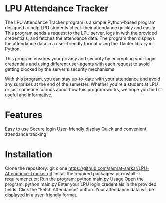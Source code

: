 # LPU Attendance Tracker 
The LPU Attendance Tracker program is a simple Python-based program designed to help LPU students check their attendance quickly and easily. This program sends a request to the LPU server, logs in with the provided credentials, and fetches the attendance data. The program then displays the attendance data in a user-friendly format using the Tkinter library in Python.

This program ensures your privacy and security by encrypting your login credentials and using different user-agents with each request to avoid getting blocked by the server's security mechanisms.

With this program, you can stay up-to-date with your attendance and avoid any surprises at the end of the semester. Whether you're a student at LPU or just someone curious about how this program works, we hope you find it useful and informative.

# Features
Easy to use
Secure login
User-friendly display
Quick and convenient attendance tracking

# Installation
Clone the repository: git clone https://github.com/samrat-sarkar/LPU-Attendance-Tracker.git
Install the required packages: pip install -r requirements.txt
Run the program: python main.py
Usage
Open the program: python main.py
Enter your LPU login credentials in the provided fields.
Click the "Fetch Attendance" button.
Your attendance data will be displayed in a user-friendly format.
